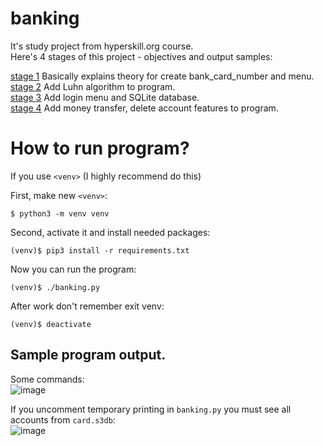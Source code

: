 # banking

It's study project from hyperskill.org course.<br>
Here's 4 stages of this project - objectives and output samples:

[stage 1](https://hyperskill.org/projects/109/stages/591/implement)
Basically explains theory for create bank_card_number and menu.<br>
[stage 2](https://hyperskill.org/projects/109/stages/592/implement)
Add Luhn algorithm to program.<br>
[stage 3](https://hyperskill.org/projects/109/stages/593/implement)
Add login menu and SQLite database.<br>
[stage 4](https://hyperskill.org/projects/109/stages/594/implement)
Add money transfer, delete account features to program.
# How to run program?

If you use `<venv>` (I highly recommend do this) 

First, make new `<venv>`:
```
$ python3 -m venv venv
```
Second, activate it and install needed packages:
```$ source venv/bin/activate
(venv)$ pip3 install -r requirements.txt
```
Now you can run the program:
```
(venv)$ ./banking.py
```

After work don't remember exit venv:
```
(venv)$ deactivate
```

## Sample program output.
Some commands:<br>
![image](https://github.com/ksemele/banking/blob/master/pics/simple.png)

If you uncomment temporary printing in `banking.py` you must see all accounts from `card.s3db`:<br>
![image](https://github.com/ksemele/banking/blob/master/pics/tmp_print.png)
